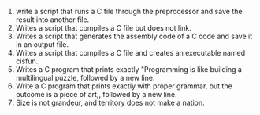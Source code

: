 1. write a script that runs a C file through the preprocessor and save the result into another file.
2. Writes a script that compiles a C file but does not link.
3. Writes a script that generates the assembly code of a C code and save it in an output file.
4. Writes a script that compiles a C file and creates an executable named cisfun.
5. Writes a C program that prints exactly "Programming is like building a multilingual puzzle, followed by a new line.
6. Write a C program that prints exactly with proper grammar, but the outcome is a piece of art,, followed by a new line.
7. Size is not grandeur, and territory does not make a nation.

